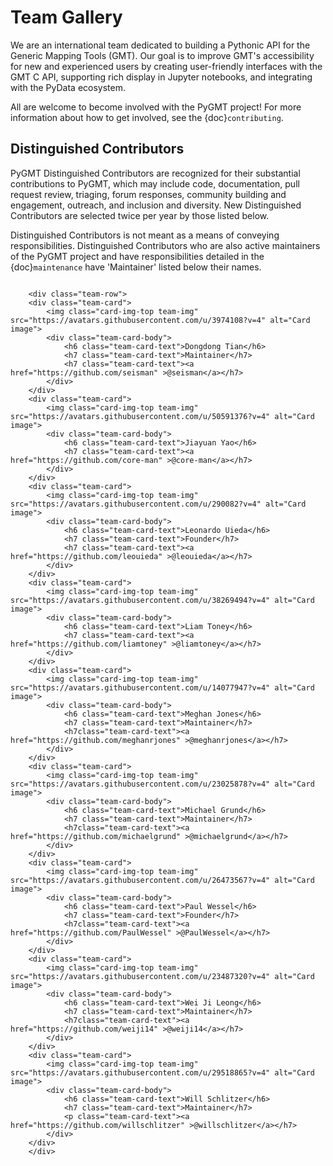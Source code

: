 # Team Gallery

We are an international team dedicated to building a Pythonic API for the
Generic Mapping Tools (GMT). Our goal is to improve GMT's accessibility for
new and experienced users by creating user-friendly interfaces with the GMT
C API, supporting rich display in Jupyter notebooks, and integrating with
the PyData ecosystem.

All are welcome to become involved with the PyGMT project! For more information
about how to get involved, see the {doc}`contributing`.

## Distinguished Contributors

PyGMT Distinguished Contributors are recognized for their substantial
contributions to PyGMT, which may include code, documentation, pull request
review, triaging, forum responses, community building and engagement,
outreach, and inclusion and diversity. New Distinguished Contributors are
selected twice per year by those listed below.

Distinguished Contributors is not meant as a means of conveying
responsibilities. Distinguished Contributors who are also active maintainers of
the PyGMT project and have responsibilities detailed in the
{doc}`maintenance` have 'Maintainer' listed below their names.

```{raw} html

    <div class="team-row">
    <div class="team-card">
        <img class="card-img-top team-img" src="https://avatars.githubusercontent.com/u/3974108?v=4" alt="Card image">
        <div class="team-card-body">
            <h6 class="team-card-text">Dongdong Tian</h6>
            <h7 class="team-card-text">Maintainer</h7>
            <h7 class="team-card-text"><a href="https://github.com/seisman" >@seisman</a></h7>
        </div>
    </div>
    <div class="team-card">
        <img class="card-img-top team-img" src="https://avatars.githubusercontent.com/u/50591376?v=4" alt="Card image">
        <div class="team-card-body">
            <h6 class="team-card-text">Jiayuan Yao</h6>
            <h7 class="team-card-text"><a href="https://github.com/core-man" >@core-man</a></h7>
        </div>
    </div>
    <div class="team-card">
        <img class="card-img-top team-img" src="https://avatars.githubusercontent.com/u/290082?v=4" alt="Card image">
        <div class="team-card-body">
            <h6 class="team-card-text">Leonardo Uieda</h6>
            <h7 class="team-card-text">Founder</h7>
            <h7 class="team-card-text"><a href="https://github.com/leouieda" >@leouieda</a></h7>
        </div>
    </div>
    <div class="team-card">
        <img class="card-img-top team-img" src="https://avatars.githubusercontent.com/u/38269494?v=4" alt="Card image">
        <div class="team-card-body">
            <h6 class="team-card-text">Liam Toney</h6>
            <h7 class="team-card-text"><a href="https://github.com/liamtoney" >@liamtoney</a></h7>
        </div>
    </div>
    <div class="team-card">
        <img class="card-img-top team-img" src="https://avatars.githubusercontent.com/u/14077947?v=4" alt="Card image">
        <div class="team-card-body">
            <h6 class="team-card-text">Meghan Jones</h6>
            <h7 class="team-card-text">Maintainer</h7>
            <h7class="team-card-text"><a href="https://github.com/meghanrjones" >@meghanrjones</a></h7>
        </div>
    </div>
    <div class="team-card">
        <img class="card-img-top team-img" src="https://avatars.githubusercontent.com/u/23025878?v=4" alt="Card image">
        <div class="team-card-body">
            <h6 class="team-card-text">Michael Grund</h6>
            <h7 class="team-card-text">Maintainer</h7>
            <h7class="team-card-text"><a href="https://github.com/michaelgrund" >@michaelgrund</a></h7>
        </div>
    </div>
    <div class="team-card">
        <img class="card-img-top team-img" src="https://avatars.githubusercontent.com/u/26473567?v=4" alt="Card image">
        <div class="team-card-body">
            <h6 class="team-card-text">Paul Wessel</h6>
            <h7 class="team-card-text">Founder</h7>
            <h7class="team-card-text"><a href="https://github.com/PaulWessel" >@PaulWessel</a></h7>
        </div>
    </div>
    <div class="team-card">
        <img class="card-img-top team-img" src="https://avatars.githubusercontent.com/u/23487320?v=4" alt="Card image">
        <div class="team-card-body">
            <h6 class="team-card-text">Wei Ji Leong</h6>
            <h7 class="team-card-text">Maintainer</h7>
            <h7class="team-card-text"><a href="https://github.com/weiji14" >@weiji14</a></h7>
        </div>
    </div>
    <div class="team-card">
        <img class="card-img-top team-img" src="https://avatars.githubusercontent.com/u/29518865?v=4" alt="Card image">
        <div class="team-card-body">
            <h6 class="team-card-text">Will Schlitzer</h6>
            <h7 class="team-card-text">Maintainer</h7>
            <p class="team-card-text"><a href="https://github.com/willschlitzer" >@willschlitzer</a></h7>
        </div>
    </div>
    </div>
```
